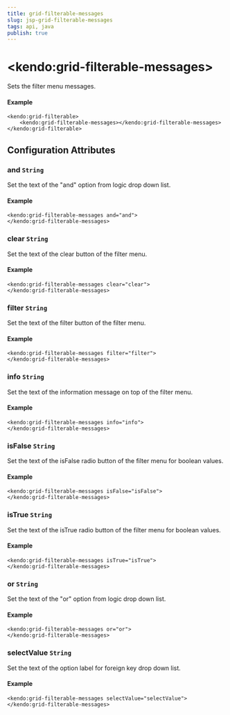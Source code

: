 ```yaml
---
title: grid-filterable-messages
slug: jsp-grid-filterable-messages
tags: api, java
publish: true
---
```


# \<kendo:grid-filterable-messages\>

Sets the filter menu messages.

#### Example
    <kendo:grid-filterable>
        <kendo:grid-filterable-messages></kendo:grid-filterable-messages>
    </kendo:grid-filterable>

## Configuration Attributes

### and `String`

Set the text of the "and" option from logic drop down list.

#### Example
    <kendo:grid-filterable-messages and="and">
    </kendo:grid-filterable-messages>

### clear `String`

Set the text of the clear button of the filter menu.

#### Example
    <kendo:grid-filterable-messages clear="clear">
    </kendo:grid-filterable-messages>

### filter `String`

Set the text of the filter button of the filter menu.

#### Example
    <kendo:grid-filterable-messages filter="filter">
    </kendo:grid-filterable-messages>

### info `String`

Set the text of the information message on top of the filter menu.

#### Example
    <kendo:grid-filterable-messages info="info">
    </kendo:grid-filterable-messages>

### isFalse `String`

Set the text of the isFalse radio button of the filter menu for boolean values.

#### Example
    <kendo:grid-filterable-messages isFalse="isFalse">
    </kendo:grid-filterable-messages>

### isTrue `String`

Set the text of the isTrue radio button of the filter menu for boolean values.

#### Example
    <kendo:grid-filterable-messages isTrue="isTrue">
    </kendo:grid-filterable-messages>

### or `String`

Set the text of the "or" option from logic drop down list.

#### Example
    <kendo:grid-filterable-messages or="or">
    </kendo:grid-filterable-messages>

### selectValue `String`

Set the text of the option label for foreign key drop down list.

#### Example
    <kendo:grid-filterable-messages selectValue="selectValue">
    </kendo:grid-filterable-messages>

